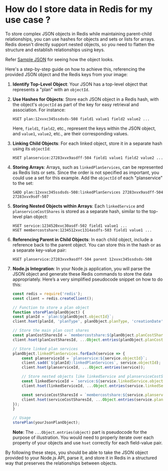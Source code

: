 # How do I store data in Redis for my use case ?

To store complex JSON objects in Redis while maintaining parent-child relationships, you can use hashes for objects and sets or lists for arrays. Redis doesn't directly support nested objects, so you need to flatten the structure and establish relationships using keys.

Refer [Sample JSON](../../schemas/Data.Schema.json) for seeing how the object looks. 

Here's a step-by-step guide on how to achieve this, referencing the provided JSON object and the Redis keys from your image:

1. **Identify Top-Level Object**:
   Your JSON has a top-level object that represents a "plan" with an `objectId`.

2. **Use Hashes for Objects**:
   Store each JSON object in a Redis hash, with the object's `objectId` as part of the key for easy retrieval and association. For instance:

   ```
   HSET plan:12xvxc345ssdsds-508 field1 value1 field2 value2 ...
   ```

   Here, `field1`, `field2`, etc., represent the keys within the JSON object, and `value1`, `value2`, etc., are their corresponding values.

3. **Linking Child Objects**:
   For each linked object, store it in a separate hash using its `objectId`:

   ```
   HSET planservice:27283xvx9asdff-504 field1 value1 field2 value2 ...
   ```

4. **Storing Arrays**:
   Arrays, such as `linkedPlanServices`, can be represented as Redis lists or sets. Since the order is not specified as important, you could use a set for this example. Add the `objectId` of each "planservice" to the set:

   ```
   SADD plan:12xvxc345ssdsds-508:linkedPlanServices 27283xvx9asdff-504 27283xvx9sdf-507
   ```

5. **Storing Nested Objects within Arrays**:
   Each `linkedService` and `planserviceCostShares` is stored as a separate hash, similar to the top-level plan object:

   ```
   HSET service:1234520xvc30asdf-502 field1 value1 ...
   HSET membercostshare:1234512xvc1314asdfs-503 field1 value1 ...
   ```

6. **Referencing Parent in Child Objects**:
   In each child object, include a reference back to the parent object. You can store this in the hash or as a separate key-value pair:

   ```
   HSET planservice:27283xvx9asdff-504 parent 12xvxc345ssdsds-508
   ```

7. **Node.js Integration**:
   In your Node.js application, you will parse the JSON object and generate these Redis commands to store the data appropriately. Here’s a very simplified pseudocode snippet on how to do this:

    ```javascript
    const redis = require('redis');
    const client = redis.createClient();

    // Function to store a plan object
    function storePlan(planObject) {
    const planId = `plan:${planObject.objectId}`;
    client.hset(planId, 'planType', planObject.planType, 'creationDate', planObject.creationDate);
    
    // Store the main plan cost shares
    const planCostSharesId = `membercostshare:${planObject.planCostShares.objectId}`;
    client.hset(planCostSharesId, ...Object.entries(planObject.planCostShares));
    
    // Store linked plan services
    planObject.linkedPlanServices.forEach(service => {
        const planserviceId = `planservice:${service.objectId}`;
        client.sadd(`${planId}:linkedPlanServices`, service.objectId);
        client.hset(planserviceId, ...Object.entries(service));

        // Store nested objects like linkedService and planserviceCostShares
        const linkedServiceId = `service:${service.linkedService.objectId}`;
        client.hset(linkedServiceId, ...Object.entries(service.linkedService));

        const serviceCostSharesId = `membercostshare:${service.planserviceCostShares.objectId}`;
        client.hset(serviceCostSharesId, ...Object.entries(service.planserviceCostShares));
    });
    }

    // Usage
    storePlan(yourJsonPlanObject);
    ```

    **Note**: The `...Object.entries(object)` part is pseudocode for the purpose of illustration. You would need to properly iterate over each property of your objects and use `hset` correctly for each field-value pair.

By following these steps, you should be able to take the JSON object provided to your Node.js API, parse it, and store it in Redis in a structured way that preserves the relationships between objects.
